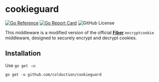 # cookieguard

[![Go Reference](https://pkg.go.dev/badge/github.com/colduction/cookieguard.svg)](https://pkg.go.dev/github.com/colduction/cookieguard)
[![Go Report Card](https://goreportcard.com/badge/github.com/colduction/cookieguard)](https://goreportcard.com/report/github.com/colduction/cookieguard)
![GitHub License](https://img.shields.io/github/license/Colduction/cookieguard)

This middleware is a modified version of the official **[Fiber](https://github.com/gofiber/fiber)** `encryptcookie` middleware, designed to securely encrypt and decrypt cookies.

## Installation

Use `go get -u`:

    go get -u github.com/colduction/cookieguard
